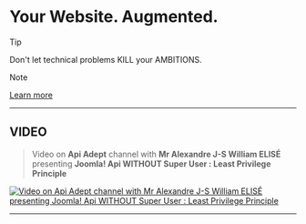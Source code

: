 # Your Website. Augmented.

> [!TIP]
> Don't let technical problems KILL your AMBITIONS. 

> [!NOTE]
> [Learn more](https://apiadept.com)

-----------------------------------------------------


## VIDEO

> Video on **Api Adept** channel with **Mr Alexandre J-S William ELISÉ** presenting **Joomla! Api WITHOUT Super User : Least Privilege Principle**

[![Video on Api Adept channel with Mr Alexandre J-S William ELISÉ presenting Joomla! Api WITHOUT Super User : Least Privilege Principle](https://img.youtube.com/vi/STw0a7sOtEU/maxresdefault.jpg)](https://www.youtube.com/watch?v=STw0a7sOtEU)

-----------------------------------------------------



